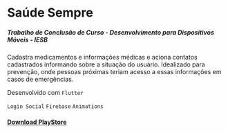# Saúde Sempre

##### Trabalho de Conclusão de Curso - Desenvolvimento para Dispositivos Móveis - IESB

Cadastra medicamentos e informações médicas e aciona contatos cadastrados informando sobre a situação do usuário.
Idealizado para prevenção, onde pessoas próximas teriam acesso a essas informações em casos de emergências.

Desenvolvido com `Flutter`

`Login Social`
`Firebase`
`Animations`

#### [Download PlayStore](https://play.google.com/store/apps/details?id=com.saude_sempre)
